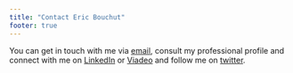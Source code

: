 ```yaml
---
title: "Contact Eric Bouchut"
footer: true
---
```

You can get in touch with me via [email][], consult my professional profile and connect with me on [LinkedIn][] or [Viadeo][] and follow me on  [twitter][].

   [email]:mailto:EricBouchut@gmail.com
   [linkedin]:http://www.linkedin.com/in/ebouchut
   [viadeo]:http://viadeo.com/fr/profile/eric.bouchut
   [twitter]:http://twitter.com/ebouchut

